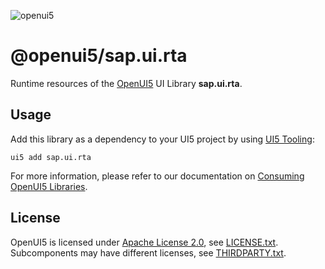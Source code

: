 ![openui5](http://openui5.org/images/OpenUI5_new_big_side.png)

# @openui5/sap.ui.rta
Runtime resources of the [OpenUI5](https://github.com/UI5/openui5) UI Library **sap.ui.rta**.

## Usage
Add this library as a dependency to your UI5 project by using [UI5 Tooling](https://sap.github.io/ui5-tooling/):

```
ui5 add sap.ui.rta
```

For more information, please refer to our documentation on [Consuming OpenUI5 Libraries](https://sap.github.io/ui5-tooling/pages/OpenUI5/).

## License
OpenUI5 is licensed under [Apache License 2.0](https://www.apache.org/licenses/LICENSE-2.0), see [LICENSE.txt](LICENSE.txt).
Subcomponents may have different licenses, see [THIRDPARTY.txt](THIRDPARTY.txt).
